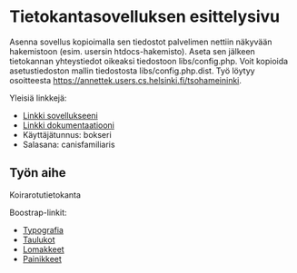 # Tietokantasovelluksen esittelysivu

Asenna sovellus kopioimalla sen tiedostot palvelimen nettiin näkyvään hakemistoon (esim. usersin htdocs-hakemisto). Aseta sen jälkeen tietokannan yhteystiedot oikeaksi tiedostoon libs/config.php. Voit kopioida asetustiedoston mallin tiedostosta libs/config.php.dist. Työ löytyy osoitteesta https://annettek.users.cs.helsinki.fi/tsohameininki. 

Yleisiä linkkejä:

* [Linkki sovellukseeni](https://annettek.users.cs.helsinki.fi/tsohameininki)
* [Linkki dokumentaatiooni](https://www.github.com/annettekemppi/Tsoha-Bootstrap/tree/master/doc/Dokumentaatio.pdf)
* Käyttäjätunnus: bokseri
* Salasana: canisfamiliaris

## Työn aihe

Koirarotutietokanta

Boostrap-linkit:
* [Typografia](http://getbootstrap.com/css/#type)
* [Taulukot](http://getbootstrap.com/css/#tables)
* [Lomakkeet](http://getbootstrap.com/css/#forms)
* [Painikkeet](http://getbootstrap.com/css/#buttons)
